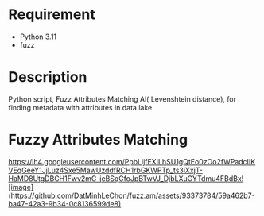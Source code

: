 # Requirement
* Python 3.11
* fuzz

# Description
Python script, Fuzz Attributes Matching Al( Levenshtein distance), for finding metadata with attributes in data lake 

# Fuzzy Attributes Matching

https://lh4.googleusercontent.com/PpbLijfFXILhSU1gQtEo0zOo2fWPadcIIKVEqGeeY1JjLuz4Sxe5MawUzddfRCH1rbGKWPTp_ts3iXxjT-HaMD8UtgDBCH1Fwv2mC-jeBSqCfoJpBTwVJ_DjbLXuGYTdmu4FBdBx![image](https://github.com/DatMinhLeChon/fuzz.am/assets/93373784/59a462b7-ba47-42a3-9b34-0c8136599de8)


